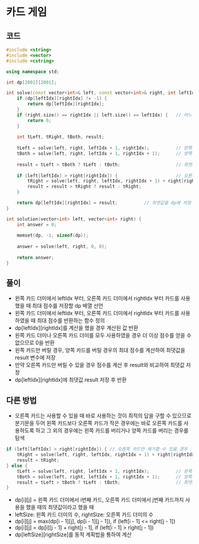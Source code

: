 # 카드 게임

## 코드
```cpp
#include <string>
#include <vector>
#include <cstring>

using namespace std;

int dp[2001][2001];

int solve(const vector<int>& left, const vector<int>& right, int leftIdx, int rightIdx) {
    if (dp[leftIdx][rightIdx] != -1) {
        return dp[leftIdx][rightIdx];
    }
    if (right.size() == rightIdx || left.size() == leftIdx) {   // 어느 쪽 더미든 남은 카드가 없다면 게임 종료
        return 0;
    }
    
    int tLeft, tRight, tBoth, result;
    
    tLeft = solve(left, right, leftIdx + 1, rightIdx);          // 왼쪽 카드만 제거하였을 때의 점수 최댓값 계산
    tBoth = solve(left, right, leftIdx + 1, rightIdx + 1);      // 양쪽 카드를 제거하였을 때의 점수 최댓값 계산
    
    result = tLeft > tBoth ? tLeft : tBoth;                     // 최댓값 저장
    
    if (left[leftIdx] > right[rightIdx]) {                      // 오른쪽 카드만 제거할 수 있을 경우
        tRight = solve(left, right, leftIdx, rightIdx + 1) + right[rightIdx];   // 오른쪽 카드만 제거하였을 때의 점수 최댓값 계산
        result = result > tRight ? result : tRight;
    }

    return dp[leftIdx][rightIdx] = result;          // 최댓값을 dp에 저장 후 반환
}

int solution(vector<int> left, vector<int> right) {
    int answer = 0;
    
    memset(dp, -1, sizeof(dp));
    
    answer = solve(left, right, 0, 0);
    
    return answer;
}
```

## 풀이
-  왼쪽 카드 더미에서 leftIdx 부터, 오른쪽 카드 더미에서 rightIdx 부터 카드를 사용했을 때 최대 점수를 저장할 dp 배열 선언
- 왼쪽 카드 더미에서 leftIdx 부터, 오른쪽 카드 더미에서 rightIdx 부터 카드를 사용하였을 때 최대 점수를 반환하는 함수 정의
- dp[leftIdx][rightIdx]를 계산을 했을 경우 계산된 값 반환
- 왼쪽 카드 더미나 오른쪽 카드 더미를 모두 사용하였을 경우 더 이상 점수를 얻을 수 없으므로 0을 반환
- 왼쪽 카드만 버릴 경우, 양쪽 카드를 버릴 경우의 최대 점수를 계산하여 최댓값을 result 변수에 저장
- 만약 오른쪽 카드만 버릴 수 있을 경우 점수를 계산 후 result와 비교하여 최댓값 저장
- dp[leftIdx][rightIdx]에 최댓값 result 저장 후 반환

## 다른 방법
- 오른쪽 카드는 사용할 수 있을 때 바로 사용하는 것이 최적의 답을 구할 수 있으므로 분기문을 두어 왼쪽 카드보다 오른쪽 카드가 작은 경우에는 바로 오른쪽 카드를 사용하도록 하고 그 외의 경우에는 왼쪽 카드를 버리거나 양쪽 카드를 버리는 경우를 탐색
```cpp
if (left[leftIdx] > right[rightIdx]) { // 오른쪽 카드만 제거할 수 있을 경우
    tRight = solve(left, right, leftIdx, rightIdx + 1) + right[rightIdx];   // 오른쪽 카드만 제거하였을 때의 점수 최댓값 계산
    result = tRight;
} else {
    tLeft = solve(left, right, leftIdx + 1, rightIdx);          // 왼쪽 카드만 제거하였을 때의 점수 최댓값 계산
    tBoth = solve(left, right, leftIdx + 1, rightIdx + 1);      // 양쪽 카드를 제거하였을 때의 점수 최댓값 계산
    result = tLeft > tBoth ? tLeft : tBoth;                     // 최댓값 저장
}
```
- dp[i][j] = 왼쪽 카드 더미에서 i번째 카드, 오른쪽 카드 더미에서 j번째 카드까지 사용을 했을 때의 최댓값이라고 했을 때
- leftSize: 왼쪽 카드 더미의 수, rightSize: 오른쪽 카드 더미의 수
- dp[i][j] = max(dp[i - 1][j], dp[i - 1][j - 1]), if (left[i - 1] <= right[j - 1])
- dp[i][j] = dp[i][j - 1] + right[j - 1], if (left[i - 1] > right[j - 1])
- dp[leftSize][rightSize]를 동적 계획법을 통하여 계산